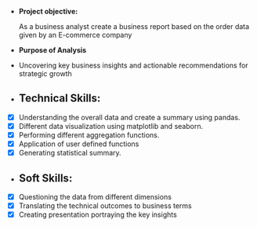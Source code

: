 - **Project objective:**

  As a business analyst create a business report based on the order data given by an E-commerce company

- **Purpose of Analysis**
- Uncovering key business insights and actionable recommendations for strategic growth

- ## Technical Skills:
- [x]	Understanding the overall data and create a summary using pandas.
- [x]	Different data visualization using matplotlib and seaborn.
- [x]	Performing different aggregation functions.
- [x]	Application of user defined functions
- [x]	Generating statistical summary.

- ## Soft Skills:
- [x] Questioning the data from different dimensions
- [x] Translating the technical outcomes to business terms
- [x] Creating presentation portraying the key insights
